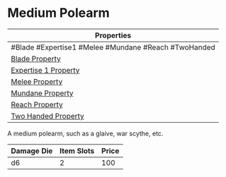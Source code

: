 # Medium Polearm

| Properties                                                          |
| ------------------------------------------------------------------- |
| #Blade #Expertise1 #Melee #Mundane #Reach #TwoHanded                |
| [Blade Property](../../Weapon%20Properties/Blade%20Property.md)             |
| [Expertise 1 Property](../../Weapon%20Properties/Expertise%20X%20Property.md) |
| [Melee Property](../../Weapon%20Properties/Melee%20Property.md)             |
| [Mundane Property](../../../../Material%20Properties/Mundane%20Property.md) |
| [Reach Property](../../Weapon%20Properties/Reach%20Property.md)             |
| [Two Handed Property](../../Weapon%20Properties/Two%20Handed%20Property.md)   |
A medium polearm, such as a glaive, war scythe, etc.

| Damage Die | Item Slots | Price |
| ---------- | ---------- | ----- |
| d6         | 2          | 100   |
